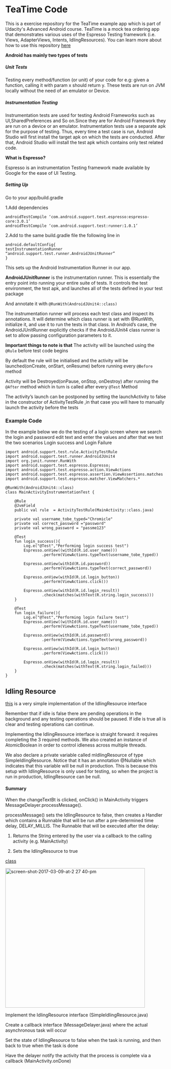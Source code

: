 # TeaTime Code

This is a exercise repository for the TeaTime example app which is part of Udacity's Advanced Android course. TeaTime is a mock tea ordering app that demonstrates various uses of the Espresso Testing framework (i.e. Views, AdapterViews, Intents, IdlingResources). You can learn more about how to use this repository [here](https://classroom.udacity.com/courses/ud857/lessons/8b2a9d63-0ff5-48ff-90d3-a9855b701dae/concepts/41b82e3c-2797-46e5-8a66-684098ca8cbb)

**Android has mainly two types of tests**

##### Unit Tests

Testing every method/function (or unit) of your code for e.g: given a function, calling it with param x should return y. These tests are run on JVM locally without the need of an emulator or Device.

##### Instrumentation Testing

Instrumentation tests are used for testing Android Frameworks such as UI,SharedPreferences and So on.Since they are for Android Framework they are run on a device or an emulator.
Instrumentation tests use a separate apk for the purpose of testing. Thus, every time a test case is run, Android Studio will first install the target apk on which the tests are conducted. After that, Android Studio will install the test apk which contains only test related code.

**What is Espresso?**

Espresso is an instrumentation Testing framework made available by Google for the ease of UI Testing.

##### Setting Up
Go to your app/build.gradle

1.Add dependencies
```
androidTestCompile ‘com.android.support.test.espresso:espresso-core:3.0.1’
androidTestCompile ‘com.android.support.test:runner:1.0.1’
```
2.Add to the same build.gradle file the following line in

```
android.defaultConfig{
testInstrumentationRunner “android.support.test.runner.AndroidJUnitRunner”
}
```

This sets up the Android Instrumentation Runner in our app.

**AndroidJUnitRunner** is the instrumentation runner. This is essentially the entry point into running your entire suite of tests. It controls the test environment, the test apk, and launches all of the tests defined in your test package

And annotate it with `@RunWith(AndroidJUnit4::class)`

The instrumentation runner will process each test class and inspect its annotations. It will determine which class runner is set with @RunWith, initialize it, and use it to run the tests in that class. In Android’s case, the AndroidJUnitRunner explicitly checks if the AndroidJUnit4 class runner is set to allow passing configuration parameters to it.

**Important things to note is that**
The activity will be launched using the `@Rule` before test code begins

By default the rule will be initialised and the activity will be launched(onCreate, onStart, onResume) before running every `@Before` method

Activity will be Destroyed(onPause, onStop, onDestroy) after running the `@After` method which in turn is called after every `@Test` Method

The activity’s launch can be postponed by setting the launchActivity to false in the constructor of ActivityTestRule ,in that case you will have to manually launch the activity before the tests

### Example Code
In the example below we do the testing of a login screen where we search the login and password edit text and enter the values and after that we test the two scenarios Login success and Login Failure

```
import android.support.test.rule.ActivityTestRule
import android.support.test.runner.AndroidJUnit4
import org.junit.runner.RunWith
import android.support.test.espresso.Espresso;
import android.support.test.espresso.action.ViewActions
import android.support.test.espresso.assertion.ViewAssertions.matches
import android.support.test.espresso.matcher.ViewMatchers.*

@RunWith(AndroidJUnit4::class)
class MainActivityInstrumentationTest {

    @Rule
    @JvmField
    public val rule  = ActivityTestRule(MainActivity::class.java)

    private val username_tobe_typed="Chromicle"
    private val correct_password ="password"
    private val wrong_password = "passme123"

    @Test
    fun login_success(){
        Log.e("@Test","Performing login success test")
        Espresso.onView((withId(R.id.user_name)))
                .perform(ViewActions.typeText(username_tobe_typed))

        Espresso.onView(withId(R.id.password))
                .perform(ViewActions.typeText(correct_password))

        Espresso.onView(withId(R.id.login_button))
                .perform(ViewActions.click())

        Espresso.onView(withId(R.id.login_result))
                .check(matches(withText(R.string.login_success)))
    }

    @Test
    fun login_failure(){
        Log.e("@Test","Performing login failure test")
        Espresso.onView((withId(R.id.user_name)))
                .perform(ViewActions.typeText(username_tobe_typed))

        Espresso.onView(withId(R.id.password))
                .perform(ViewActions.typeText(wrong_password))

        Espresso.onView(withId(R.id.login_button))
                .perform(ViewActions.click())

        Espresso.onView(withId(R.id.login_result))
                .check(matches(withText(R.string.login_failed)))
    }
}
```

## Idling Resource

[this](https://github.com/udacity/AdvancedAndroid_TeaTime/blob/TESP.03-Solution-AddOrderSummaryActivityTest/app/src/androidTest/java/com/example/android/teatime/OrderSummaryActivityTest.java) is a very simple implementation of the IdlingResource interface

Remember that if idle is false there are pending operations in the background and any testing operations should be paused. If idle is true all is clear and testing operations can continue.

Implementing the IdlingResource interface is straight forward: it requires completing the 3 required methods. We also created an instance of AtomicBoolean in order to control idleness across multiple threads.

We also declare a private variable called mIdlingResource of type SimpleIdlingResource. Notice that it has an annotation @Nullable which indicates that this variable will be null in production. This is because this setup with IdlingResource is only used for testing, so when the project is run in production, IdlingResource can be null.

#### Summary

When the changeTextBt is clicked, onClick() in MainActivity triggers MessageDelayer.processMessage().

processMessage() sets the IdlingResource to false, then creates a Handler which contains a Runnable that will be run after a pre-determined time delay, DELAY_MILLIS. The Runnable that will be executed after the delay:

1) Returns the String entered by the user via a callback to the calling activity (e.g. MainActivity)

2) Sets the IdlingResource to true

[class](https://classroom.udacity.com/courses/ud855/lessons/f0084cc7-2cbc-4b8e-8644-375e8c927167/concepts/1449718b-df48-4789-a152-4e52f0093006)

<img width="437" alt="screen-shot-2017-03-09-at-2 27 40-pm" src="https://user-images.githubusercontent.com/48018942/63033351-1c159a00-bed5-11e9-9a4d-e9bfb457b314.png">

Implement the IdlingResource interface (SimpleIdlingResource.java)

Create a callback interface (MessageDelayer.java) where the actual asynchronous task will occur

Set the state of IdlingResource to false when the task is running, and then back to true when the task is done

Have the delayer notify the activity that the process is complete via a callback (MainActivity.onDone)

